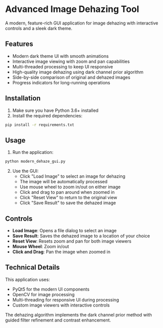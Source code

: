 # Advanced Image Dehazing Tool

A modern, feature-rich GUI application for image dehazing with interactive controls and a sleek dark theme.

## Features

- Modern dark theme UI with smooth animations
- Interactive image viewing with zoom and pan capabilities
- Multi-threaded processing to keep UI responsive
- High-quality image dehazing using dark channel prior algorithm
- Side-by-side comparison of original and dehazed images
- Progress indicators for long-running operations

## Installation

1. Make sure you have Python 3.6+ installed
2. Install the required dependencies:

```bash
pip install -r requirements.txt
```

## Usage

1. Run the application:

```bash
python modern_dehaze_gui.py
```

2. Use the GUI:
   - Click "Load Image" to select an image for dehazing
   - The image will be automatically processed
   - Use mouse wheel to zoom in/out on either image
   - Click and drag to pan around when zoomed in
   - Click "Reset View" to return to the original view
   - Click "Save Result" to save the dehazed image

## Controls

- **Load Image**: Opens a file dialog to select an image
- **Save Result**: Saves the dehazed image to a location of your choice
- **Reset View**: Resets zoom and pan for both image viewers
- **Mouse Wheel**: Zoom in/out
- **Click and Drag**: Pan the image when zoomed in

## Technical Details

This application uses:
- PyQt5 for the modern UI components
- OpenCV for image processing
- Multi-threading for responsive UI during processing
- Custom image viewers with interactive controls

The dehazing algorithm implements the dark channel prior method with guided filter refinement and contrast enhancement.